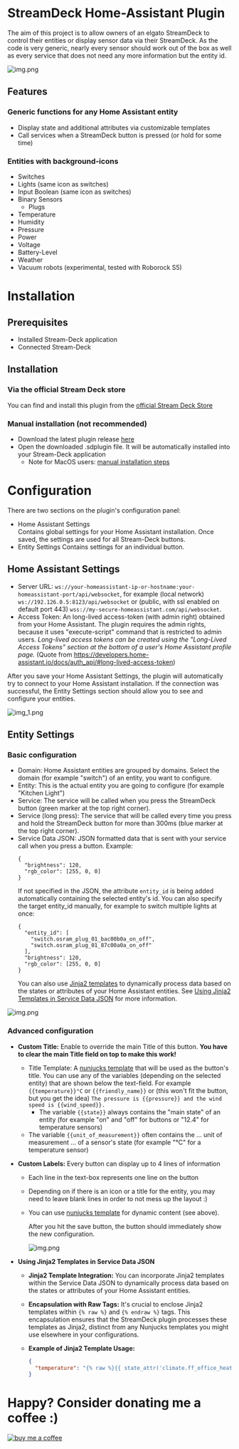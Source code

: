 # StreamDeck Home-Assistant Plugin

The aim of this project is to allow owners of an elgato StreamDeck to control their entities or display sensor data via
their StreamDeck. As the code is very generic, nearly every sensor should work out of the box as well as every
service that does not need any more information but the entity id.

![img.png](doc/example.png)

## Features

### Generic functions for any Home Assistant entity

- Display state and additional attributes via customizable templates
- Call services when a StreamDeck button is pressed (or hold for some time)

### Entities with background-icons

- Switches
- Lights (same icon as switches)
- Input Boolean (same icon as switches)
- Binary Sensors
  - Plugs
- Temperature
- Humidity
- Pressure
- Power
- Voltage
- Battery-Level
- Weather
- Vacuum robots (experimental, tested with Roborock S5)

# Installation

## Prerequisites

- Installed Stream-Deck application
- Connected Stream-Deck

## Installation

### Via the official Stream Deck store

You can find and install this plugin from the [official Stream Deck Store](https://apps.elgato.com/plugins/de.perdoctus.streamdeck.homeassistant)

### Manual installation (not recommended)

- Download the latest plugin release [here][https://github.com/cgiesche/streamdeck-homeassistant/releases]
- Open the downloaded .sdplugin file. It will be automatically installed into your Stream-Deck application
  - Note for MacOS users: [manual installation steps][https://www.reddit.com/r/homeassistant/comments/laq2g4/homeassistant_streamdeck_plugin_dynamic_not_just/glu0zep/?utm_source=share&utm_medium=web2x&context=3]

# Configuration

There are two sections on the plugin's configuration panel:

- Home Assistant Settings  
  Contains global settings for your Home Assistant installation. Once saved, the settings are used for all Stream-Deck buttons.
- Entity Settings
  Contains settings for an individual button.

## Home Assistant Settings

- Server URL: `ws://your-homeassistant-ip-or-hostname:your-homeassistant-port/api/websocket`, for example (local network) `ws://192.126.0.5:8123/api/websocket` or (public, with ssl enabled on default port 443) `wss://my-secure-homeassistant.com/api/websocket`.
- Access Token: An long-lived access-token (with admin right) obtained from your Home Assistant. The plugin requires the admin rights, because it uses "execute-script" command that is restricted to admin users.
  _Long-lived access tokens can be created using the "Long-Lived Access Tokens" section at the bottom of a user's Home Assistant profile page._ (Quote from https://developers.home-assistant.io/docs/auth_api/#long-lived-access-token)

After you save your Home Assistant Settings, the plugin will automatically try to connect to your Home Assistant installation. If the connection was successful, the Entity Settings section should allow you to see and configure your entities.

![img_1.png](doc/ha_settings.png)

## Entity Settings

### Basic configuration

- Domain: Home Assistant entities are grouped by domains. Select the domain (for example "switch") of an entity, you want to configure.
- Entity: This is the actual entity you are going to configure (for example "Kitchen Light")
- Service: The service will be called when you press the StreamDeck button (green marker at the top right corner).
- Service (long press): The service that will be called every time you press and hold the StreamDeck button for more than 300ms (blue marker at the top right corner).
- Service Data JSON: JSON formatted data that is sent with your service call when you press a button.
  Example:
  ```
  {
    "brightness": 120,
    "rgb_color": [255, 0, 0]
  }
  ```
  If not specified in the JSON, the attribute `entity_id` is being added automatically containing the selected entity's id. You can also specify the target entity_id manually, for example to switch multiple lights at once:
  ```
  {
    "entity_id": [
      "switch.osram_plug_01_bac00b0a_on_off",
      "switch.osram_plug_01_87c00a0a_on_off"
    ],
    "brightness": 120,
    "rgb_color": [255, 0, 0]
  }
  ```
  You can also use [Jinja2 templates](https://www.home-assistant.io/docs/configuration/templating/) to dynamically process data based on the states or attributes of your Home Assistant entities. See [Using Jinja2 Templates in Service Data JSON](#Advanced-configuration) for more information.

![img.png](doc/entity_settings.png)

### Advanced configuration

- **Custom Title:** Enable to override the main Title of this button. **You have to clear the main Title field on top to make this work!**

  - Title Template: A [nunjucks template](https://mozilla.github.io/nunjucks/templating.html) that will be used as the button's title. You can use any of the variables (depending on the selected entity) that are shown below the text-field. For example `{{temperature}}°C` or `{{friendly_name}}` or (this won't fit the button, but you get the idea) `The pressure is {{pressure}} and the wind speed is {{wind_speed}}.`
    - The variable `{{state}}` always contains the "main state" of an entity (for example "on" and "off" for buttons or "12.4" for temperature sensors)
  - The variable `{{unit_of_measurement}}` often contains the ... unit of measurement ... of a sensor's state (for example "°C" for a temperature sensor)

- **Custom Labels:** Every button can display up to 4 lines of information

  - Each line in the text-box represents one line on the button
  - Depending on if there is an icon or a title for the entity, you may need to leave blank lines in order to not mess up the layout :)
  - You can use [nunjucks template](https://mozilla.github.io/nunjucks/templating.html) for dynamic content (see above).

    After you hit the save button, the button should immediately show the new configuration.

    ![img.png](doc/custom_labels.png)

- **Using Jinja2 Templates in Service Data JSON**

  - **Jinja2 Template Integration:** You can incorporate Jinja2 templates within the Service Data JSON to dynamically
    process data based on the states or attributes of your Home Assistant entities.
  - **Encapsulation with Raw Tags:** It's crucial to enclose Jinja2 templates within `{% raw %}` and `{% endraw %}`
    tags. This encapsulation ensures that the StreamDeck plugin processes these templates as Jinja2, distinct from any
    Nunjucks templates you might use elsewhere in your configurations.
  - **Example of Jinja2 Template Usage:**

    ```json
    {
      "temperature": "{% raw %}{{ state_attr('climate.ff_office_heating','temperature') + 0.5 }}{% endraw %}"
    }
    ```

# Happy? Consider donating me a coffee :)
[![buy me a coffee](https://www.paypalobjects.com/en_US/i/btn/btn_donate_SM.gif)](https://www.paypal.com/donate?hosted_button_id=3UKRJEJVWV9H4)

[https://www.reddit.com/r/homeassistant/comments/laq2g4/homeassistant_streamdeck_plugin_dynamic_not_just/glu0zep/?utm_source=share&utm_medium=web2x&context=3]: https://www.reddit.com/r/homeassistant/comments/laq2g4/homeassistant_streamdeck_plugin_dynamic_not_just/glu0zep/?utm_source=share&utm_medium=web2x&context=3
[ff]: https://www.reddit.com/r/homeassistant/comments/laq2g4/homeassistant_streamdeck_plugin_dynamic_not_just/glu0zep/?utm_source=share&utm_medium=web2x&context=3
[https://github.com/cgiesche/streamdeck-homeassistant/releases]: https://github.com/cgiesche/streamdeck-homeassistant/releases
